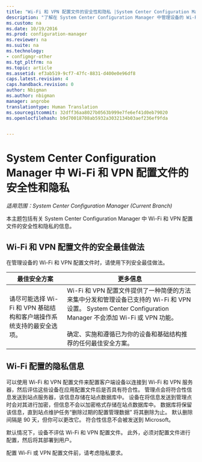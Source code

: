 ```yaml
---
title: "Wi-Fi 和 VPN 配置文件的安全性和隐私 |System Center Configuration Manager"
description: "了解在 System Center Configuration Manager 中管理设备的 Wi-Fi 和 VPN 配置文件的安全最佳做法。"
ms.custom: na
ms.date: 10/19/2016
ms.prod: configuration-manager
ms.reviewer: na
ms.suite: na
ms.technology:
- configmgr-other
ms.tgt_pltfrm: na
ms.topic: article
ms.assetid: ef3ab519-9cf7-47fc-8831-d400e0e96df8
caps.latest.revision: 4
caps.handback.revision: 0
author: Nbigman
ms.author: nbigman
manager: angrobe
translationtype: Human Translation
ms.sourcegitcommit: 32dff36aa8027b0563b999e7fe6ef41d0eb79020
ms.openlocfilehash: b9d70018708ab5932a3032134b03aef236ef9fda


---
```

# <a name="security-and-privacy-for-wi-fi-and-vpn-profiles-in-system-center-configuration-manager"></a>System Center Configuration Manager 中 Wi-Fi 和 VPN 配置文件的安全性和隐私

*适用范围：System Center Configuration Manager (Current Branch)*


本主题包括有关 System Center Configuration Manager 中 Wi-Fi 和 VPN 配置文件的安全性和隐私的信息。  

##  <a name="a-namebkmksecurityremoteconnectionsa-security-best-practices-for-wi-fi-and-vpn-profiles"></a><a name="BKMK_Security_RemoteConnections"></a> Wi-Fi 和 VPN 配置文件的安全最佳做法  
 在管理设备的 Wi-Fi 和 VPN 配置文件时，请使用下列安全最佳做法。  

|最佳安全方案|更多信息|  
|----------------------------|----------------------|  
|请尽可能选择 Wi-Fi 和 VPN 基础结构和客户端操作系统支持的最安全选项。|Wi-Fi 和 VPN 配置文件提供了一种简便的方法来集中分发和管理设备已支持的 Wi-Fi 和 VPN 设置。 System Center Configuration Manager 不会添加 Wi-Fi 或 VPN 功能。<br /><br /> 确定、实施和遵循已为你的设备和基础结构推荐的任何最佳安全方案。|  

## <a name="privacy-information-for-wi-fi-profiles"></a>Wi-Fi 配置的隐私信息  
 可以使用 Wi-Fi 和 VPN 配置文件来配置客户端设备以连接到 Wi-Fi 和 VPN 服务器，然后评估这些设备在应用配置文件后是否具有符合性。 管理点会将符合性信息发送到站点服务器，该信息存储在站点数据库中。 设备在将信息发送到管理点时会对其进行加密，但信息不会以加密格式存储在站点数据库中。 数据库将保留该信息，直到站点维护任务“删除过期的配置管理数据”  将其删除为止。 默认删除间隔是 90 天，但你可以更改它。 符合性信息不会被发送到 Microsoft。  

 默认情况下，设备不评估 Wi-Fi 和 VPN 配置文件。 此外，必须对配置文件进行配置，然后将其部署到用户。  

 配置 Wi-Fi 或 VPN 配置文件前，请考虑隐私要求。  



<!--HONumber=Nov16_HO1-->


